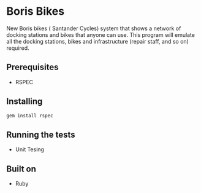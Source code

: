# Boris Bikes

New Boris bikes ( Santander Cycles) system that shows a network of docking stations and bikes that anyone can use. This program will emulate all the docking stations, bikes and infrastructure (repair staff, and so on) required.

## Prerequisites

- RSPEC

## Installing
```ruby
gem install rspec
```

## Running the tests

- Unit Tesing

## Built on

- Ruby
